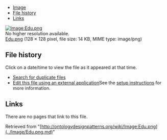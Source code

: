 * [Image](../Image/Edu.png.md#file)
* [File history](../Image/Edu.png.md#filehistory)
* [Links](../Image/Edu.png.md#filelinks)

[![Image:Edu.png](../../../images/a/ad/Edu.png)](../../../images/a/ad/Edu.png)  
No higher resolution available.  
[Edu.png](../../../images/a/ad/Edu.png)‎ (128 × 128 pixel, file size: 14 KB, MIME type: image/png)

## File history

Click on a date/time to view the file as it appeared at that time.



  
* [Search for duplicate files](http://ontologydesignpatterns.org/wiki/Special:FileDuplicateSearch/Edu.png "Special:FileDuplicateSearch/Edu.png")
* [Edit this file using an external application](http://ontologydesignpatterns.org/wiki/index.php?title=Image:Edu.png&action=edit&externaledit=true&mode=file "Image:Edu.png")See the [setup instructions](http://www.mediawiki.org/wiki/Manual:External_editors "http://www.mediawiki.org/wiki/Manual:External_editors") for more information.

## Links



There are no pages that link to this file.




Retrieved from "[http://ontologydesignpatterns.org/wiki/Image:Edu.png](../Image/Edu.png.md)"